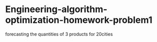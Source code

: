 # Engineering-algorithm-optimization-homework-problem1
forecasting the quantities of 3 products for 20cities
